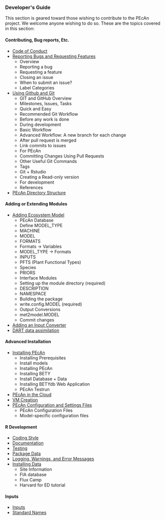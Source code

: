### Developer's Guide

This section is geared toward those wishing to contribute to the PEcAn project. We welcome anyone wishing to do so. These are the topics covered in this section:

#### Contributing, Bug reports, Etc.
* [Code of Conduct](Code-of-Conduct.md)
* [Reporting Bugs and Requesting Features](developers_guide/Github-issues.md)
    * Overview
    * Reporting a bug
    * Requesting a feature
    * Closing an issue
    * When to submit an issue?
    * Label Categories
* [Using Github and Git](developers_guide/Using-Git.md)
    * GIT and GitHub Overview
    * Milestones, Issues, Tasks
    * Quick and Easy
    * Recommended Git Workflow
    * Before any work is done
    * During development
    * Basic Workflow
    * Advanced Workflow: A new branch for each change
    * After pull request is merged
    * Link commits to issues
    * For PEcAn
    * Committing Changes Using Pull Requests
    * Other Useful Git Commands
    * Tags
    * Git + Rstudio
    * Creating a Read-only version
    * For development
    * References
* [PEcAn Directory Structure](developers_guide/Directory-structure.md)
#### Adding or Extending Modules
* [Adding Ecosystem Model](developers_guide/Adding-an-Ecosystem-Model.md)
    * PEcAn Database
    * Define MODEL_TYPE
    * MACHINE
    * MODEL
    * FORMATS
    * Formats -> Variables
    * MODEL_TYPE -> Formats
    * INPUTS
    * PFTS (Plant Functional Types)
    * Species
    * PRIORS
    * Interface Modules
    * Setting up the module directory (required)
    * DESCRIPTION
    * NAMESPACE
    * Building the package
    * write.config.MODEL (required)
    * Output Conversions
    * met2model.MODEL
    * Commit changes
* [Adding an Input Converter](developers_guide/Adding-an-Input-Converter.md)
* [DART data assimilation](users_guide/advanced_users_guide/DART_state_data_assimilation.md)
#### Advanced Installation
* [Installing PEcAn](developers_guide/Installing-PEcAn.md)
    * Installing Prerequisites
    * Install models
    * Installing PEcAn
    * Installing BETY
    * Install Database + Data
    * Installing BETYdb Web Application
    * PEcAn Testrun
* [PEcAn in the Cloud](PEcAn-in-the-Cloud.md)
* [VM Creation](developers_guide/VM-Creation.md)
* [PEcAn Configuration and Settings Files](developers_guide/Configuration-Files.md)
    * PEcAn Configuration Files
    * Model-specific configuration files
#### R Development
* [Coding Style](developers_guide/Coding_style.md)
* [Documentation](developers_guide/Roxygen2.md)
* [Testing](developers_guide/Testing.md)
* [Package Data](developers_guide/Package-data.md)
* [Logging, Warnings, and Error Messages](developers_guide/Logging.md)
* [Installing Data](developers_guide/Installing-PEcAn-Data.md)
    * Site Information
    * FIA database
    * Flux Camp
    * Harvard for ED tutorial
#### Inputs
* [Inputs](developers_guide/Data-Formats.md)
* [Standard Names](developers_guide/Adding-an-Input-Converter.md)
